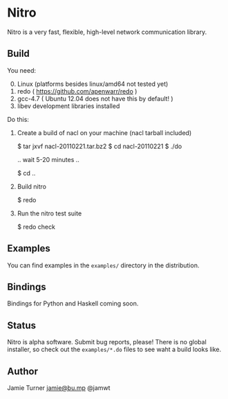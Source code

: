 Nitro
=====

Nitro is a very fast, flexible, high-level network communication
library.

Build
-----

You need:

 0. Linux (platforms besides linux/amd64 not tested yet)
 1. redo ( https://github.com/apenwarr/redo )
 2. gcc-4.7 ( Ubuntu 12.04 does not have this by default! )
 3. libev development libraries installed

Do this:

 1. Create a build of nacl on your machine (nacl tarball included)

    $ tar jxvf nacl-20110221.tar.bz2
    $ cd nacl-20110221
    $ ./do

     .. wait 5-20 minutes ..

    $ cd ..

 2. Build nitro

    $ redo

 3. Run the nitro test suite

    $ redo check

Examples
--------

You can find examples in the `examples/` directory in the distribution.

Bindings
--------

Bindings for Python and Haskell coming soon.

Status
------

Nitro is alpha software.  Submit bug reports, please!  There is no
global installer, so check out the `examples/*.do` files to see
waht a build looks like.

Author
------

Jamie Turner <jamie@bu.mp> @jamwt
